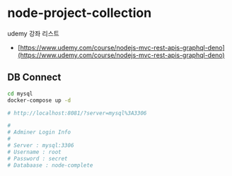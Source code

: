 # node-project-collection
udemy 강좌 리스트
- [https://www.udemy.com/course/nodejs-mvc-rest-apis-graphql-deno](https://www.udemy.com/course/nodejs-mvc-rest-apis-graphql-deno)

## DB Connect

```bash
cd mysql
docker-compose up -d

# http://localhost:8081/?server=mysql%3A3306

#
# Adminer Login Info
#
# Server : mysql:3306
# Username : root
# Password : secret
# Databaase : node-complete
```
